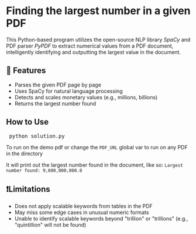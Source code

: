 # Finding the largest number in a given PDF

This Python-based program utilizes the open-source NLP library *SpaCy* and PDF parser *PyPDF* to extract numerical values from a PDF document, intelligently identifying and outputting the largest value in the document. 

## 🚀 Features

- Parses the given PDF page by page
- Uses SpaCy for natural language processing
- Detects and scales monetary values (e.g., millions, billions)
- Returns the largest number found

## How to Use

<pre> python solution.py </pre>

To run on the demo pdf or change the `PDF_URL` global var to run on any PDF in the directory

It will print out the largest number found in the document, like so: ``` Largest number found: 9,600,000,000.0 ```

## ❗Limitations

 - Does not apply scalable keywords from tables in the PDF
 - May miss some edge cases in unusual numeric formats
 - Unable to identify scalable keywords beyond "trillion" or "trillions" (e.g., "quintillion" will not be found)
